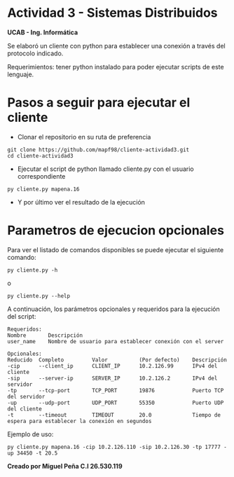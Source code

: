 # Actividad 3 - Sistemas Distribuidos
**UCAB - Ing. Informática**

Se elaboró un cliente con python para establecer una conexión a través del protocolo indicado.

Requerimientos: tener python instalado para poder ejecutar scripts de este lenguaje.

# Pasos a seguir para ejecutar el cliente

+ Clonar el repositorio en su ruta de preferencia
```
git clone https://github.com/mapf98/cliente-actividad3.git
cd cliente-actividad3
```

+ Ejecutar el script de python llamado cliente.py con el usuario correspondiente
```
py cliente.py mapena.16
```

+ Y por último ver el resultado de la ejecución

# Parametros de ejecucion opcionales

Para ver el listado de comandos disponibles se puede ejecutar el siguiente comando:
```
py cliente.py -h
```
o
```
py cliente.py --help
```

A continuación, los parámetros opcionales y requeridos para la ejecución del script:
```
Requeridos:
Nombre       Descripción
user_name    Nombre de usuario para establecer conexión con el server

Opcionales:
Reducido  Completo         Valor          (Por defecto)    Descripción
-cip      --client_ip      CLIENT_IP      10.2.126.99      IPv4 del cliente
-sip      --server-ip      SERVER_IP      10.2.126.2       IPv4 del servidor
-tp       --tcp-port       TCP_PORT       19876            Puerto TCP del servidor
-up       --udp-port       UDP_PORT       55350            Puerto UDP del cliente
-t        --timeout        TIMEOUT        20.0             Tiempo de espera para establecer la conexión en segundos
```

Ejemplo de uso:
```
py cliente.py mapena.16 -cip 10.2.126.110 -sip 10.2.126.30 -tp 17777 -up 34450 -t 20.5
```

**Creado por Miguel Peña C.I 26.530.119**